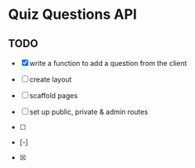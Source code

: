 # Quiz Questions API

## TODO

- [x] write a function to add a question from the client
- [ ] create layout
- [ ] scaffold pages
- [ ] set up public, private & admin routes

- [ ]
- [-]
- [x]
